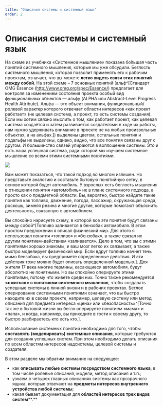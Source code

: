```yaml
---
title: "Описания системы и системный язык"
order: 2
---
```


# Описания системы и системный язык

На схеме из учебника «Системное мышление» показана бо́льшая часть понятий системного мышления, которые мы уже обсудили. Беглость системного мышления, которая позволит применять его к рабочим проектам, означает, что вы можете **легко видеть связи этих понятий между собой**. На этой схеме – 7 основных понятий (альф^[Стандарт OMG Essence (http://www.omg.org/spec/Essence/) предлагает для контроля за изменением состояния проекта особый вид функциональных объектов — альфу (ALPHA или Abstract-Level Progress Health Attribute). Альфа — это объект внимания, функциональный/ролевой характер которого отвечает области интересов «как проект работает» (не целевая система, а проект, то есть системы создания). Если мы хотим связно мыслить о том, как работает проект, как целевая система создаётся и затем развивается создателями в ходе их работы, нам нужно удерживать внимание в проекте не на любых произвольных объектах, а на альфах.]) выделены цветом, остальные понятия и подальфы не выделены, однако, видно, что все понятия связаны друг с другом. И большинство связей упираются в воплощение системы. Это и есть наша успешная система, ради которой мы изучаем системное мышление со всеми этими системными понятиями.

![](/ru/systems-thinking-introduction/Project_Roles_And_System_Descriptions_Diagram.png)

Вам может показаться, что такой подход во многом излишен. Но представьте аналогию и составьте бытовую понятийную сетку, в основе которой будет автомобиль. У взрослых есть беглость мышления в отношении понятия «автомобиль» не в плане системного подхода, а просто как о предметной области. Вы, вероятно, быстро найдете такие понятия как топливо, движение, погода, пассажир, окружающая среда, роскошь, зимняя резина и многие другие, которые помогают объяснить деятельность, связанную с автомобилем.

Вы спокойно нарисуете схему, в которой все эти понятия будут связаны между собой^[Топливо заливается в бензобак автомобиля. В этом простом предложении я описал физический мир. Для этого я использовал понятия «топливо» и «бензобак», а также связал их другим понятием-действием «заливается». Дело в том, что вы с этими понятиями хорошо знакомы, и ваш мозг легко их связывает, а также быстро моделирует физический мир. Если вдруг топливо начнет течь мимо бензобака, вы предпримете определенные действия. И эти действия тоже можно будет описать определенной моделью.]. Для жителя 17 века многие термины, касающиеся автомобиля, будут абсолютно не понятными. Но вы спокойно оперируете этими понятиями, потому что живете среди них. Точно также рекомендуется **«сжиться» с понятиями системного мышления**, чтобы создавать успешные системы в личной жизни и в рабочих проектах. Беглое оперирование системными понятиями означает, что вы быстро находите их в своем проекте, например, целевую систему или метод описания для предмета интереса «цена» или «безопасность»^[Точно так же в бытовой жизни вы бегло оперируете понятием «мама» и «папа», и когда, например, вы приходите в гости к своему другу, то быстро разбираетесь кто есть кто.].

Использование системных понятий необходимо для того, чтобы **составлять** **(моделировать)** **системные описания,** которые требуются для создания успешных систем. При этом необходимо делать описания по всем областям интересов надсистемы, целевой системы и создателя.

В этом разделе мы обратим внимание на следующее:

* как **описывать любые системы** **посредством системного языка**, в том числе ролевые описания, модели, метод описания и т.п.;
* узнаем о четырех главных описаниях системы как прозрачного ящика, которые отвечают на **предметы интересов внутреннего устройства любой системы**;
* какая бывает документация для **областей интересов** **трех видов** **систем****.**